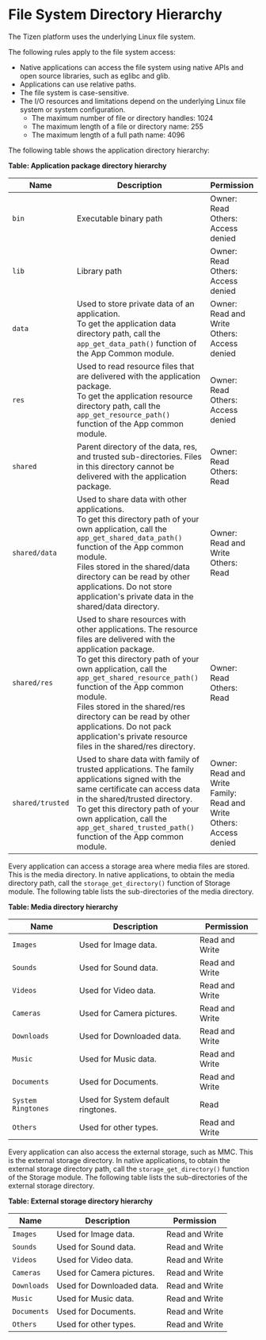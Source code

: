 # File System Directory Hierarchy


The Tizen platform uses the underlying Linux file system.

The following rules apply to the file system access:

-   Native applications can access the file system using native APIs and
    open source libraries, such as eglibc and glib.
-   Applications can use relative paths.
-   The file system is case-sensitive.
-   The I/O resources and limitations depend on the underlying Linux
    file system or system configuration.
    -   The maximum number of file or directory handles: 1024
    -   The maximum length of a file or directory name: 255
    -   The maximum length of a full path name: 4096

The following table shows the application directory hierarchy:

**Table: Application package directory hierarchy**

| Name             | Description                              | Permission                               |
|----------------|----------------------------------------|----------------------------------------|
| `bin`            | Executable binary path                   | Owner: Read<br>Others: Access denied     |
| `lib`            | Library path                             | Owner: Read<br>Others: Access denied     |
| `data`           | Used to store private data of an application.<br>To get the application data directory path, call the `app_get_data_path()` function of the App Common module. | Owner: Read and Write<br>Others: Access denied |
| `res`            | Used to read resource files that are delivered with the application package.<br>To get the application resource directory path, call the `app_get_resource_path()` function of the App common module. | Owner: Read<br>Others: Access denied     |
| `shared`         | Parent directory of the data, res, and trusted sub-directories. Files in this directory cannot be delivered with the application package. | Owner: Read<br>Others: Read              |
| `shared/data`    | Used to share data with other applications.<br>To get this directory path of your own application, call the `app_get_shared_data_path()` function of the App common module.<br>Files stored in the shared/data directory can be read by other applications. Do not store application's private data in the shared/data directory. | Owner: Read and Write<br>Others: Read    |
| `shared/res`     | Used to share resources with other applications. The resource files are delivered with the application package.<br>To get this directory path of your own application, call the `app_get_shared_resource_path()` function of the App common module.<br>Files stored in the shared/res directory can be read by other applications. Do not pack application's private resource files in the shared/res directory. | Owner: Read<br>Others: Read              |
| `shared/trusted` | Used to share data with family of trusted applications. The family applications signed with the same certificate can access data in the shared/trusted directory.<br>To get this directory path of your own application, call the `app_get_shared_trusted_path()` function of the App common module. | Owner: Read and Write<br>Family: Read and Write<br>Others: Access denied |

Every application can access a storage area where media files are
stored. This is the media directory. In native applications, to obtain
the media directory path, call the `storage_get_directory()` function of
Storage module. The following table lists the sub-directories of the
media directory.

**Table: Media directory hierarchy**

| Name               | Description                        | Permission     |
|------------------|----------------------------------|--------------|
| `Images`           | Used for Image data.               | Read and Write |
| `Sounds`           | Used for Sound data.               | Read and Write |
| `Videos`           | Used for Video data.               | Read and Write |
| `Cameras`          | Used for Camera pictures.          | Read and Write |
| `Downloads`        | Used for Downloaded data.          | Read and Write |
| `Music`            | Used for Music data.               | Read and Write |
| `Documents`        | Used for Documents.                | Read and Write |
| `System Ringtones` | Used for System default ringtones. | Read           |
| `Others`           | Used for other types.              | Read and Write |

Every application can also access the external storage, such as MMC.
This is the external storage directory. In native applications, to
obtain the external storage directory path, call the
`storage_get_directory()` function of the Storage module. The following
table lists the sub-directories of the external storage directory.

**Table: External storage directory hierarchy**

| Name        | Description               | Permission     |
|-----------|-------------------------|--------------|
| `Images`    | Used for Image data.      | Read and Write |
| `Sounds`    | Used for Sound data.      | Read and Write |
| `Videos`    | Used for Video data.      | Read and Write |
| `Cameras`   | Used for Camera pictures. | Read and Write |
| `Downloads` | Used for Downloaded data. | Read and Write |
| `Music`     | Used for Music data.      | Read and Write |
| `Documents` | Used for Documents.       | Read and Write |
| `Others`    | Used for other types.     | Read and Write |
